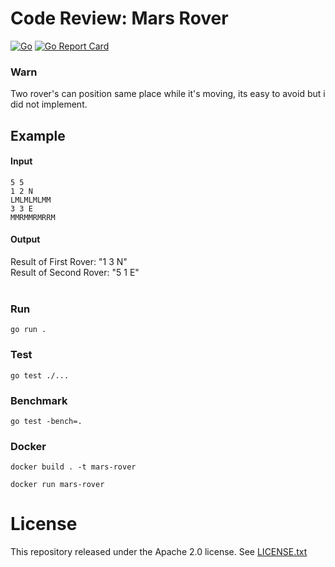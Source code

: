 # Code Review: Mars Rover

[![Go](https://github.com/bdemirpolat/mars-rover/actions/workflows/go-actions.yml/badge.svg?branch=main)](https://github.com/bdemirpolat/mars-rover/actions/workflows/go-actions.yml) [![Go Report Card](https://goreportcard.com/badge/github.com/bdemirpolat/mars-rover)](https://goreportcard.com/report/github.com/bdemirpolat/mars-rover)

### Warn
Two rover's can position same place while it's moving, its easy to avoid but i did not implement.

## Example
#### Input
```
5 5
1 2 N
LMLMLMLMM
3 3 E
MMRMMRMRRM
```
#### Output<br>
Result of First Rover: "1 3 N"<br>
Result of Second Rover: "5 1 E"<br><br>

### Run

```
go run .
```

### Test

```
go test ./...
```

### Benchmark

```
go test -bench=.
```

### Docker
```
docker build . -t mars-rover
```
```
docker run mars-rover
```

# License

This repository released under the Apache 2.0 license. See [LICENSE.txt](https://github.com/bdemirpolat/mars-rover/blob/main/LICENSE)
